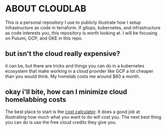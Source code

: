 # ABOUT CLOUDLAB

This is a personal repository I use to publicly illustrate how I setup infrastructure as code in terraform. If gitops, kubernetes, and infrastructure as code interests you, this repository is worth looking at. I will be focusing on Pulumi, GCP, and GKE in this repo.

## but isn't the cloud really expensive?

it can be, but there are tricks and things you can do in a kubernetes ecosystem that make working in a cloud provider like GCP a lot cheaper than you would think. My homelab costs me around $60 a month.

## okay i'll bite, how can I minimize cloud homelabbing costs

The best place to start is the [cost calculator](https://cloud.google.com/products/calculator). It does a good job at illustrating how much what you want to do will cost you. The next best thing you can do is use the free cloud credits they give you.
